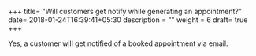 +++
title= "Will customers get notify while generating an appointment?"
date= 2018-01-24T16:39:41+05:30
description = ""
weight = 6
draft= true
+++

 Yes, a customer will get notified of a booked appointment via email.